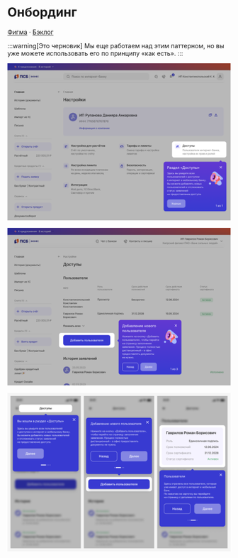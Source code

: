 # Онбординг
[Фигма](https://www.figma.com/design/Q7fudU163hGIixeUOqhcbU/%D0%9E%D0%BD%D0%B1%D0%BE%D1%80%D0%B4%D0%B8%D0%BD%D0%B3?node-id=0-1&t=kr2gvtyx1iTgeBgk-1) · [Бэклог](https://github.com/metz-hei/psb/labels/Онбординг)

:::warning[Это черновик]
Мы еще работаем над этим паттерном, но вы уже можете использовать его по принципу «как есть».
:::

![Раздел переехал](./1.png)

![Раздел переехал](./2.png)

![Раздел переехал](./3.png)